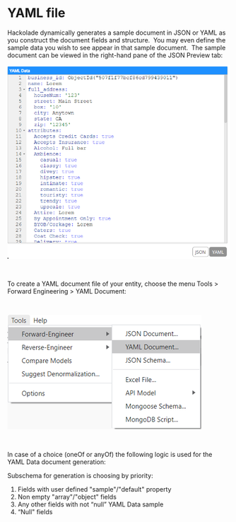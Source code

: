 # YAML file

Hackolade dynamically generates a sample document in JSON or YAML as you construct the document fields and structure.&nbsp; You may even define the sample data you wish to see appear in that sample document.&nbsp; The sample document can be viewed in the right-hand pane of the JSON Preview tab:

![YAML Document](<lib/YAML%20Document.png>)

&nbsp;

To create a YAML document file of your entity, choose the menu Tools \> Forward Engineering \> YAML Document:

&nbsp;

![Forward-Engineering - YAML Document](<lib/Forward-Engineering%20-%20YAML%20Document.png>)

&nbsp;

In case of a choice (oneOf or anyOf) the following logic is used for the YAML Data document generation:

Subschema for generation is choosing by priority:

1. Fields with user defined "sample"/"default" property
1. Non empty "array"/"object" fields 
1. Any other fields with not “null” YAML Data sample
1. “Null" fields

